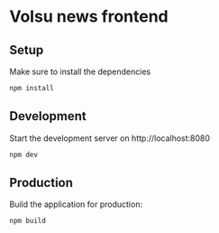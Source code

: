 # Volsu news frontend

## Setup

Make sure to install the dependencies

```bash
npm install
```

## Development

Start the development server on http://localhost:8080

```bash
npm dev
```

## Production

Build the application for production:

```bash
npm build
```
